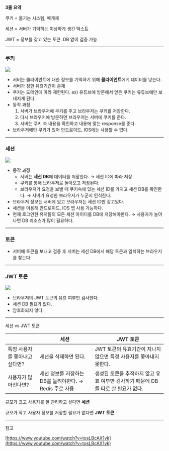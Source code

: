 **3줄 요약**

쿠키 = 옮기는 시스템, 매개체

세션 = 서버가 기억하는 이상하게 생긴 텍스트

JWT = 정보를 갖고 있는 토큰. DB 없이 검증 가능

---

### 쿠키

![](https://velog.velcdn.com/images/bjo6300/post/0c992d3a-3f19-4762-8518-bd6a31fee7df/image.png)


- 서버는 클라이언트에 대한 정보를 기억하기 위해 **클라이언트**에게 데이터를 넣는다.
- 서버가 정한 유효기간이 존재
- 쿠키는 도메인에 따라 제한된다.  ex) 유튜브에 방문해서 얻은 쿠키는 유튜브에만 보내지게 된다.
- 동작 과정
    1. 서버가 브라우저에 쿠키를 주고 브라우저는 쿠키를 저장한다.
    2. 다시 브라우저에 방문하면 브라우저는 서버에 쿠키를 준다.
    3. 서버는 쿠키 속 내용을 확인하고 내용에 맞는 response를 준다.
- 브라우저에만 쿠키가 있어 안드로이드, IOS에는 사용할 수 없다.

---

### 세션
![](https://velog.velcdn.com/images/bjo6300/post/bd4dcbd0-5fd2-471a-afda-c5146b4cc0be/image.png)





- 동작 과정
    - 서버는 **세션 DB**에 데이터를 저장한다. → 세션 ID에 따라 저장
    - 쿠키를 통해 브라우저로 돌아오고 저장된다.
    - 브라우저가 요청을 보낼 때 쿠키속에 있는 세션 ID를 가지고 세션 DB를 확인한다. → 서버가 요청한 브라우저가 누군지 인식한다.
- 브라우저 정보는 서버에 있고 브라우저는 세션 ID만 갖고있다.
- 세션을 이용해 안드로이드, IOS 앱 사용 가능하다.
- 현재 로그인한 유저들의 모든 세션 아이디를 DB에 저장해야한다. → 사용자가 늘어나면 DB 리소스가 많이 필요하다.

---

### 토큰

- 서버에 토큰을 보내고 검증 후 서버는 세션 DB에서 해당 토큰과 일치하는 브라우저를 찾는다.

---

### JWT 토큰

![](https://velog.velcdn.com/images/bjo6300/post/dcc4853e-b5b4-4c27-ba49-c6a091d00b76/image.png)


- 브라우저의 JWT 토큰의 유효 여부만 검사한다.
- 세션 DB 필요가 없다.
- 암호화되지 않다.

---

세션 vs JWT 토큰

|  | 세션 | JWT 토큰 |
| --- | --- | --- |
| 특정 사용자를 쫓아내고 싶다면? | 세션을 삭제하면 된다. | JWT 토큰의 유효기간이 지나지 않으면 특정 사용자를 쫓아내지 못한다. |
| 사용자가 많아진다면? | 세션 정보를 저장하는 DB를 늘려야한다. → Redis 주로 사용 | 생성된 토큰을 추적하지 않고 유효 여부만 검사하기 때문에 DB를 따로 살 필요가 없다. |

규모가 크고 사용자를 잘 관리하고 싶다면 **세션**

규모가 작고 사용자 정보를 저장할 필요가 없다면 **JWT 토큰**

---

참고

[https://www.youtube.com/watch?v=tosLBcAX1vk](https://www.youtube.com/watch?v=tosLBcAX1vk)
